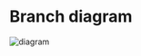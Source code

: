 # Branch diagram
![diagram](https://cdn.discordapp.com/attachments/864828420159176704/1432501920861392937/image.png?ex=690148e0&is=68fff760&hm=e4b2d62e196ce207069fc05fead9b6594634c648f210b406d92762c8db09c07e)
